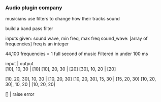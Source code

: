 
### Audio plugin company

musicians use filters to change how their tracks sound

build a band pass filter

inputs given: sound wave, min freq, max freq
sound_wave: [array of frequencies]
freq is an integer

44,100 frequencies = 1 full second of music
Filtered in under 100 ms


input                   |    output   
[10], 10, 30            |  [10]
[10], 20, 30            |  [20]
[30], 10, 20            |  [20]

[10, 20, 30], 10, 30    | [10, 20, 30]
[10, 20, 30], 15, 30    | [15, 20, 30]
[10, 20, 30], 10, 20    | [10, 20, 20]

[]                      | raise error

